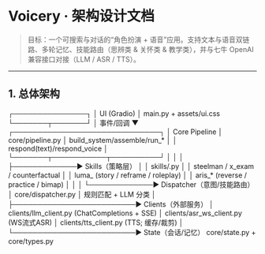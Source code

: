 # Voicery · 架构设计文档

> 目标：一个可搜索与对话的“角色扮演 + 语音”应用。支持文本与语音双链路、多轮记忆、技能路由（思辨类 & 关怀类 & 教学类），并与七牛 OpenAI 兼容接口对接（LLM / ASR / TTS）。

---

## 1. 总体架构

┌───────────────┐
│ UI (Gradio) │ main.py + assets/ui.css
└───────┬───────┘
│ 事件/回调
▼
┌──────────────────────────────┐
│ Core Pipeline │ core/pipeline.py
│ build_system/assemble/run_* │
│ respond(text)/respond_voice │
└───────┬───────────┬──────────┘
│ │
│ ├─────────────► Skills（策略层）
│ │ skills/.py
│ │ steelman / x_exam / counterfactual
│ │ luma_ (story / reframe / roleplay)
│ │ aris_* (reverse / practice / bimap)
│ │
│ └─────────────► Dispatcher（意图/技能路由）
│ core/dispatcher.py
│ 规则匹配 + LLM 分类
│
├─────────────────────────► Clients（外部服务）
│ clients/llm_client.py (ChatCompletions + SSE)
│ clients/asr_ws_client.py (WS流式ASR)
│ clients/tts_client.py (TTS; 缓存/裁剪)
│
└─────────────────────────► State（会话/记忆）
core/state.py + core/types.py